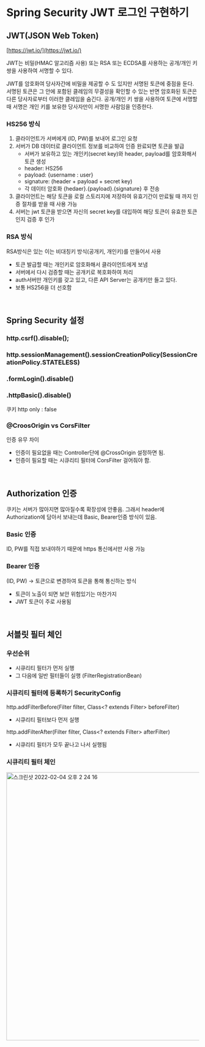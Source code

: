 # Spring Security JWT 로그인 구현하기
## JWT(JSON Web Token)
[https://jwt.io/](https://jwt.io/)

JWT는 비밀(HMAC 알고리즘 사용) 또는 RSA 또는 ECDSA를 사용하는 공개/개인 키 쌍을 사용하여 서명할 수 있다.

JWT를 암호화여 당사자간에 비밀을 제공할 수 도 있지만 서명된 토큰에 중점을 둔다. 
서명된 토큰은 그 안에 포함된 클레임의 무결성을 확인할 수 있는 반면 암호화된 토큰은 다른 당사자로부터 이러한 클레임을 숨긴다. 
공개/개인 키 쌍을 사용하여 토큰에 서명할 때 서명은 개인 키를 보유한 당사자만이 서명한 사람임을 인증한다.

### HS256 방식
1. 클라이언트가 서버에게 (ID, PW)를 보내어 로그인 요청
2. 서버가 DB 데이터로 클라이언트 정보를 비교하여 인증 완료되면 토큰을 발급
    - 서버가 보유하고 있는 개인키(secret key)와 header, payload를 암호화해서 토큰 생성
    - header: HS256
    - payload: {username : user}
    - signature: (header + payload  + secret key)
    - 각 데이터 암호화 {hedaer}.{payload}.{signature} 후 전송
3. 클라이언트는 해당 토큰을 로컬 스토리지에 저장하여 유효기간이 만료될 때 까지 인증 절차를 받을 때 사용 가능
4. 서버는 jwt 토큰을 받으면 자신의 secret key를 대입하여 해당 토큰이 유효한 토큰인지 검증 후 인가     
 
### RSA 방식
RSA방식은 있는 이는 비대칭키 방식(공개키, 개인키)를 만들어서 사용
- 토큰 발급할 때는 개인키로 암호화해서 클라이언트에게 보냄
- 서버에서 다시 검증할 때는 공개키로 복호화하여 처리
- auth서버만 개인키를 갖고 있고, 다른 API Server는 공개키만 들고 있다.
- 보통 HS256을 더 선호함

<br>

## Spring Security 설정
### http.csrf().disable();

### http.sessionManagement().sessionCreationPolicy(SessionCreationPolicy.STATELESS)

### .formLogin().disable()

### .httpBasic().disable()
쿠키 http only : false


### @CroosOrigin vs CorsFilter
인증 유무 차이
- 인증이 필요없을 때는 Controller단에 @CrossOrigin 설정하면 됨.
- 인증이 필요할 때는 시큐리티 필터에 CorsFilter 걸어줘야 함.

<br>

## Authorization 인증
쿠키는 서버가 많아지면 많아질수록 확장성에 안좋음. 그래서 header에 Authorization에 담아서 보내는데 Basic, Bearer인증 방식이 있음.

### Basic 인증
ID, PW를 직접 보내야하기 때문에 https 통신에서만 사용 가능
   
### Bearer 인증
(ID, PW) -> 토큰으로 변경하여 토큰을 통해 통신하는 방식
- 토큰이 노출이 되면 보안 위험있기는 마찬가지
- JWT 토큰이 주로 사용됨


<br>

## 서블릿 필터 체인


### 우선순위
- 시큐리티 필터가 먼저 실행
- 그 다음에 일반 필터들이 실행 (FilterRegistrationBean)

### 시큐리티 필터에 등록하기 SecurityConfig 
http.addFilterBefore(Filter filter, Class<? extends Filter> beforeFilter)
- 시큐리티 필터보다 먼저 실행

http.addFilterAfter(Filter filter, Class<? extends Filter> afterFilter)
- 시큐리티 필터가 모두 끝나고 나서 실행됨 

### 시큐리티 필터 체인
<img width="700" alt="스크린샷 2022-02-04 오후 2 24 16" src="https://user-images.githubusercontent.com/54282927/152476884-9292e1b2-9fa9-4c72-8778-ea1d5924d9cc.png">

